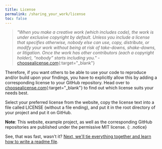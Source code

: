```yaml
---
title: License
permalink: /sharing_your_work/license
toc: false
---
```

>*"When you make a creative work (which includes code), the work is under exclusive copyright by default. Unless you include a license that specifies otherwise, nobody else can use, copy, distribute, or modify your work without being at risk of take-downs, shake-downs, or litigation. Once the work has other contributors (each a copyright holder), “nobody” starts including you."* - [choosealicense.com](https://choosealicense.com/){:target="_blank"}

Therefore, if you want others to be able to use your code to reproduce and/or build upon your findings, you have to explicitly allow this by adding a corresponding license to your GitHub repository. Head over to [choosealicense.com](https://choosealicense.com/){:target="_blank"} to find out which license suits your needs best.

Select your preferred license from the website, copy the license text into a file called LICENSE (without a file ending), and put it in the root directory of your project and put it on GitHub.

**Note**: This website, example project, as well as the corresponding GitHub repositories are published under the permissive MIT license.
{: .notice}

See, that was fast, wasn't it? [Next, we'll tie everything together and learn how to write a readme file](./readme_file).